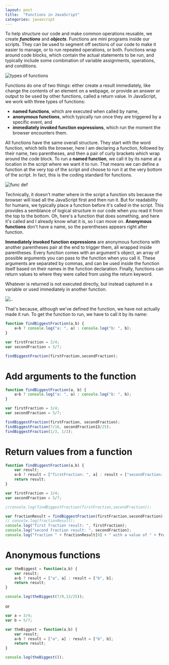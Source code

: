 ```yaml
---
layout: post
title:  "Functions in JavaScript"
categories: javascript
---
```


To help structure our code and make common operations reusable, we create ***functions*** and ***objects***. 
Functions are mini programs inside our scripts. They can be used to segment off sections of our code to make it easier to manage, or to run repeated operations, or both. Functions wrap around code blocks, which contain the actual statements to be run, and typically include some combination of variable assignments, operations, and conditions.

![types of functions](https://github.com/dumpofmemory/blog/blob/gh-pages/img/Screen%20Shot%202017-12-16%20at%2011.35.53.png?raw=true)

Functions do one of two things: either create a result immediately, like change the contents of an element on a webpage, or provide an answer or output to be used by other functions, called a return value. 
In JavaScript, we work with three types of functions: 
- **named functions**, which are executed when called by name, 
- **anonymous functions**, which typically run once they are triggered by a specific event, and 
- **immediately invoked function expressions**, which run the moment the browser encounters them.

All functions have the same overall structure. They start with the word function, which tells the browser, here I am declaring a function, followed by their name, two parentheses, and then a pair of curly brackets which wrap around the code block. 
To run a **named function**, we call it by its name at a location in the script where we want it to run. That means we can define a function at the very top of the script and choose to run it at the very bottom of the script. In fact, this is the coding standard for functions.

![func def](https://github.com/dumpofmemory/blog/blob/gh-pages/img/Screen%20Shot%202017-12-16%20at%2011.36.56.png?raw=true)

Technically, it doesn't matter where in the script a function sits because the browser will load all the JavaScript first and then run it. But for readability for humans, we typically place a function before it's called in the script. This provides a semblance of logical structure in our code when you read it from the top to the bottom. Oh, here's a function that does something, and here it's called and I already know what it is, so I can move on. 
**Anonymous functions** don't have a name, so the parentheses appears right after function.

**Immediately invoked function expressions** are anonymous functions with another parentheses pair at the end to trigger them, all wrapped inside parentheses. Every function comes with an argument's object, an array of possible arguments you can pass to the function when you call it. These arguments are separated by commas, and can be used inside the function itself based on their names in the function declaration. Finally, functions can return values to where they were called from using the return keyword.

Whatever is returned is not executed directly, but instead captured in a variable or used immediately in another function.

![..](https://github.com/dumpofmemory/blog/blob/gh-pages/img/Screen%20Shot%202017-12-16%20at%2011.38.30.png?raw=true)

That's because, although we've defined the function, we have not actually made it run. To get the function to run, we have to call it by its name:

```javascript
function findBiggestFraction(a,b) {
    a>b ? console.log("a: ", a) : console.log("b: ", b);
}

var firstFraction = 3/4;
var secondFraction = 5/7;

findBiggestFraction(firstFraction,secondFraction);
```

# Add arguments to the function

```javascript
function findBiggestFraction(a, b) {
    a>b ? console.log("a: ", a) : console.log("b: ", b);
}

var firstFraction = 3/4;
var secondFraction = 5/7;

findBiggestFraction(firstFraction, secondFraction);
findBiggestFraction(7/16, secondFraction13/25);
findBiggestFraction(1/3, 1/2);
```

# Return values from a function

```javascript
function findBiggestFraction(a,b) {
    var result;
    a>b ? result = ["firstFraction: ", a] : result = ["secondFraction: ", b];
    return result;
}

var firstFraction = 3/4;
var secondFraction = 5/7;

//console.log(findBiggestFraction(firstFraction,secondFraction));

var fractionResult = findBiggestFraction(firstFraction,secondFraction);
// console.log(fractionResult);
console.log("first fraction result: ", firstFraction);
console.log("second fraction result: ", secondFraction);
console.log("fraction " + fractionResult[0] + " with a value of " + fractionResult[1] + " is the biggest!");
```

# Anonymous functions

```javascript
var theBiggest = function(a,b) {
    var result;
    a>b ? result = ["a", a] : result = ["b", b];
    return result;
}

console.log(theBiggest(7/9,13/25));
```
or 
```javascript
var a = 3/4;
var b = 5/7;

var theBiggest = function(a,b) {
    var result;
    a>b ? result = ["a", a] : result = ["b", b];
    return result;
}

console.log(theBiggest());
```
